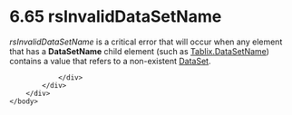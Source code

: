 <html dir="LTR" xmlns:mshelp="http://msdn.microsoft.com/mshelp" xmlns:ddue="http://ddue.schemas.microsoft.com/authoring/2003/5" xmlns:xlink="http://www.w3.org/1999/xlink" xmlns:tool="http://www.microsoft.com/tooltip">
    <head>
        <meta http-equiv="Content-Type" content="text/html; CHARSET=utf-8"></meta>
        <meta name="save" content="history"></meta>
        <title>6.65 rsInvalidDataSetName</title>
        <xml>
            <mshelp:toctitle title="6.65 rsInvalidDataSetName"></mshelp:toctitle>
            <mshelp:rltitle title="[MS-RDL]: rsInvalidDataSetName"></mshelp:rltitle>
            <mshelp:keyword index="A" term="6cee4f18-9475-4375-8fc2-5dda3215ed69"></mshelp:keyword>
            <mshelp:attr name="DCSext.ContentType" value="open specification"></mshelp:attr>
            <mshelp:attr name="AssetID" value="6cee4f18-9475-4375-8fc2-5dda3215ed69"></mshelp:attr>
            <mshelp:attr name="TopicType" value="kbRef"></mshelp:attr>
            <mshelp:attr name="DCSext.Title" value="[MS-RDL]: rsInvalidDataSetName" />
        </xml>
    </head>
    <body>
        <div id="header">
            <h1 class="heading">6.65 rsInvalidDataSetName</h1>
        </div>
        <div id="mainSection">
            <div id="mainBody">
                <div id="allHistory" class="saveHistory"></div>
                <div id="sectionSection0" class="section" name="collapseableSection">
                    

<p><i>rsInvalidDataSetName</i> is a critical error that will
occur when any element that has a <b>DataSetName</b> child element (such as <a href="303f6cb3-cb22-43c4-9861-0c40082219f9.htm">Tablix.DataSetName</a>)
contains a value that refers to a non-existent <a href="a14782b0-2e2f-4305-83a3-3de3fd750b6a.htm">DataSet</a>.</p>


                </div>
            </div>
        </div>
    </body>
</html>